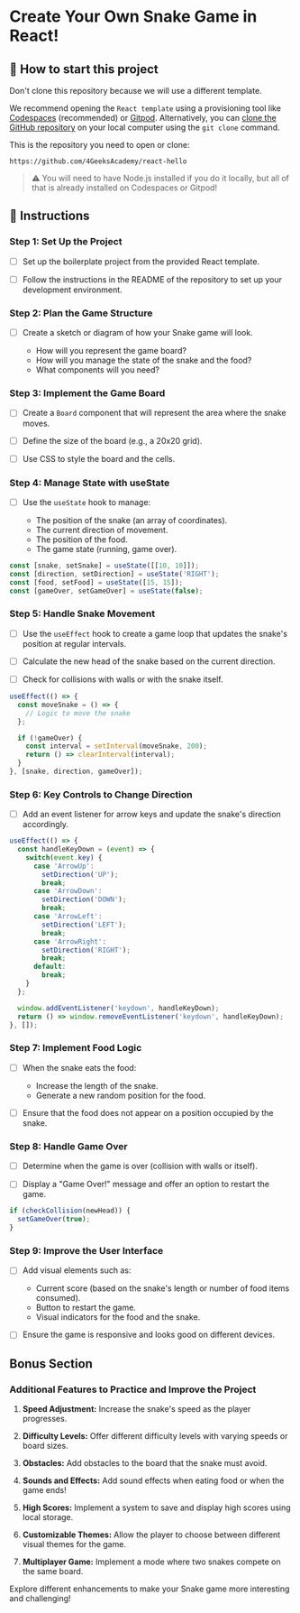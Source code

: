 <!-- hide -->
# Create Your Own Snake Game in React!
<!-- endhide -->

<!-- howtostart -->

## 🌱 How to start this project

Don't clone this repository because we will use a different template.

We recommend opening the `React template` using a provisioning tool like [Codespaces](https://4geeks.com/lesson/what-is-github-codespaces) (recommended) or [Gitpod](https://4geeks.com/lesson/how-to-use-gitpod). Alternatively, you can [clone the GitHub repository](https://4geeks.com/how-to/github-clone-repository) on your local computer using the `git clone` command.

This is the repository you need to open or clone:

```
https://github.com/4GeeksAcademy/react-hello
```

> ⚠ You will need to have Node.js installed if you do it locally, but all of that is already installed on Codespaces or Gitpod!

<!-- endhowtostart -->

## 📝 Instructions

### Step 1: Set Up the Project

- [ ] Set up the boilerplate project from the provided React template.
  
- [ ] Follow the instructions in the README of the repository to set up your development environment.

### Step 2: Plan the Game Structure

- [ ] Create a sketch or diagram of how your Snake game will look.

  - How will you represent the game board?
  - How will you manage the state of the snake and the food?
  - What components will you need?

### Step 3: Implement the Game Board

- [ ] Create a `Board` component that will represent the area where the snake moves.

- [ ] Define the size of the board (e.g., a 20x20 grid).

- [ ] Use CSS to style the board and the cells.

### Step 4: Manage State with useState

- [ ] Use the `useState` hook to manage:

  - The position of the snake (an array of coordinates).
  - The current direction of movement.
  - The position of the food.
  - The game state (running, game over).

```jsx
const [snake, setSnake] = useState([[10, 10]]);
const [direction, setDirection] = useState('RIGHT');
const [food, setFood] = useState([15, 15]);
const [gameOver, setGameOver] = useState(false);
```

### Step 5: Handle Snake Movement

- [ ] Use the `useEffect` hook to create a game loop that updates the snake's position at regular intervals.

- [ ] Calculate the new head of the snake based on the current direction.

- [ ] Check for collisions with walls or with the snake itself.

```jsx
useEffect(() => {
  const moveSnake = () => {
    // Logic to move the snake
  };

  if (!gameOver) {
    const interval = setInterval(moveSnake, 200);
    return () => clearInterval(interval);
  }
}, [snake, direction, gameOver]);
```

### Step 6: Key Controls to Change Direction

- [ ] Add an event listener for arrow keys and update the snake's direction accordingly.

```jsx
useEffect(() => {
  const handleKeyDown = (event) => {
    switch(event.key) {
      case 'ArrowUp':
        setDirection('UP');
        break;
      case 'ArrowDown':
        setDirection('DOWN');
        break;
      case 'ArrowLeft':
        setDirection('LEFT');
        break;
      case 'ArrowRight':
        setDirection('RIGHT');
        break;
      default:
        break;
    }
  };

  window.addEventListener('keydown', handleKeyDown);
  return () => window.removeEventListener('keydown', handleKeyDown);
}, []);
```

### Step 7: Implement Food Logic

- [ ] When the snake eats the food:

  - Increase the length of the snake.
  - Generate a new random position for the food.

- [ ] Ensure that the food does not appear on a position occupied by the snake.

### Step 8: Handle Game Over

- [ ] Determine when the game is over (collision with walls or itself).

- [ ] Display a "Game Over!" message and offer an option to restart the game.

```jsx
if (checkCollision(newHead)) {
  setGameOver(true);
}
```

### Step 9: Improve the User Interface

- [ ] Add visual elements such as:

  - Current score (based on the snake's length or number of food items consumed).
  - Button to restart the game.
  - Visual indicators for the food and the snake.

- [ ] Ensure the game is responsive and looks good on different devices.

## Bonus Section

### Additional Features to Practice and Improve the Project

1. **Speed Adjustment:** Increase the snake's speed as the player progresses.

2. **Difficulty Levels:** Offer different difficulty levels with varying speeds or board sizes.

3. **Obstacles:** Add obstacles to the board that the snake must avoid.

4. **Sounds and Effects:** Add sound effects when eating food or when the game ends!

5. **High Scores:** Implement a system to save and display high scores using local storage.

6. **Customizable Themes:** Allow the player to choose between different visual themes for the game.

7. **Multiplayer Game:** Implement a mode where two snakes compete on the same board.

Explore different enhancements to make your Snake game more interesting and challenging!
